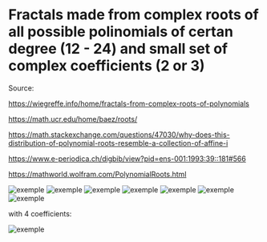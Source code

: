 # Fractals made from complex roots of all possible polinomials of certan degree (12 - 24) and small set of complex coefficients (2 or 3)
 
 Source:
 
 https://wiegreffe.info/home/fractals-from-complex-roots-of-polynomials
 
 https://math.ucr.edu/home/baez/roots/
 
 https://math.stackexchange.com/questions/47030/why-does-this-distribution-of-polynomial-roots-resemble-a-collection-of-affine-i
 
 https://www.e-periodica.ch/digbib/view?pid=ens-001:1993:39::181#566
 
 https://mathworld.wolfram.com/PolynomialRoots.html
 
 
![exemple](https://i.imgur.com/IXH75LV.png)
![exemple](https://i.imgur.com/myk55YG.png)
![exemple](https://i.imgur.com/zbLSz5d.png)
![exemple](https://i.imgur.com/eaqUX22.png)
![exemple](https://i.imgur.com/U5aAoer.png)
![exemple](https://i.imgur.com/Jg87gil.png)
![exemple](https://i.imgur.com/KjY41Ah.png)

with 4 coefficients:

![exemple](https://i.imgur.com/qqArssw.png)
